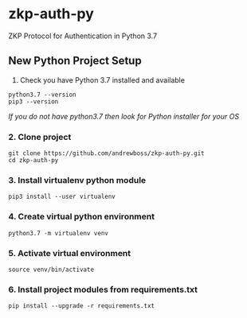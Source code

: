# zkp-auth-py
ZKP Protocol for Authentication in Python 3.7

## New Python Project Setup

1. Check you have Python 3.7 installed and available
```shell
python3.7 --version
pip3 --version
```

*If you do not have python3.7 then look for Python installer for your OS*

### 2. Clone project
```shell
git clone https://github.com/andrewboss/zkp-auth-py.git
cd zkp-auth-py
```

### 3. Install virtualenv python module
```shell
pip3 install --user virtualenv
```

### 4. Create virtual python environment
```shell
python3.7 -m virtualenv venv
```

### 5. Activate virtual environment
```shell
source venv/bin/activate
```

### 6. Install project modules from requirements.txt
```shell
pip install --upgrade -r requirements.txt
```
